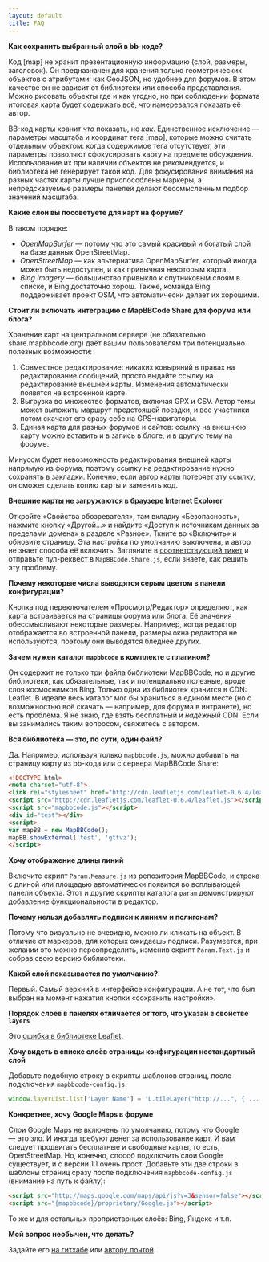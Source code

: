 ```yaml
---
layout: default
title: FAQ
---
```


**Как сохранить выбранный слой в bb-коде?**

Код [map] не хранит презентационную информацию (слой, размеры, заголовок). Он предназначен для хранения только геометрических объектов с атрибутами: как GeoJSON, но удобнее для форумов. В этом качестве он не зависит от библиотеки или способа представления. Можно рисовать объекты где и как угодно, но при соблюдении формата итоговая карта будет содержать всё, что намеревался показать её автор.

BB-код карты хранит *что* показать, не *как*. Единственное исключение — параметры масштаба и координат тега [map], которые можно считать отдельным объектом: когда содержимое тега отсутствует, эти параметры позволяют сфокусировать карту на предмете обсуждения. Использование их при наличии объектов не рекомендуется, и библиотека не генерирует такой код. Для фокусирования внимания на разных частях карты лучше приспособлены маркеры, а непредсказуемые размеры панелей делают бессмысленным подбор значений масштаба.

**Какие слои вы посоветуете для карт на форуме?**

В таком порядке:

* *OpenMapSurfer* — потому что это самый красивый и богатый слой на базе данных OpenStreetMap.
* *OpenStreetMap* — как альтернатива OpenMapSurfer, который иногда может быть недоступен, и как привычная некоторым карта.
* *Bing Imagery* — большинство привыкло к спутниковым слоям в списке, и Bing достаточно хорош. Также, команда Bing поддерживает проект OSM, что автоматически делает их хорошими.

**Стоит ли включать интеграцию с MapBBCode Share для форума или блога?**

Хранение карт на центральном сервере (не обязательно share.mapbbcode.org) даёт вашим пользователям три потенциально полезных возможности:

1. Совместное редактирование: никаких ковыряний в правах на редактирование сообщений, просто выдайте ссылку на редактирование внешней карты. Изменения автоматически появятся на встроенной карте.
2. Выгрузка во множество форматов, включая GPX и CSV. Автор темы может выложить маршрут предстоящей поездки, и все участники потом скачают его сразу себе на GPS-навигаторы.
3. Единая карта для разных форумов и сайтов: ссылку на внешнюю карту можно вставить и в запись в блоге, и в другую тему на форуме.

Минусом будет невозможность редактирования внешней карты напрямую из форума, поэтому ссылку на редактирование нужно сохранять в закладки. Конечно, если автор карты потеряет эту ссылку, он сможет сделать копию карты и заменить код.

**Внешние карты не загружаются в браузере Internet Explorer**

Откройте «Свойства обозревателя», там вкладку «Безопасность», нажмите кнопку «Другой...» и найдите «Доступ к источникам данных за пределами домена» в разделе «Разное». Ткните во «Включить» и обновите страницу. Эта настройка по умолчанию выключена, и автор не знает способа её включить. Загляните в [соответствующий тикет](https://github.com/MapBBCode/mapbbcode/issues/8) и отправьте пул-реквест в `MapBBCode.Share.js`, если знаете, как решить эту проблему.

**Почему некоторые числа выводятся серым цветом в панели конфигурации?**

Кнопка под переключателем «Просмотр/Редактор» определяют, как карта встраивается на страницы форума или блога. Её значения обессмысливают некоторые размеры. Например, когда редактор отображается во встроенной панели, размеры окна редактора не используются, поэтому они выводятся бледнее других.

**Зачем нужен каталог `mapbbcode` в комплекте с плагином?**

Он содержит не только три файла библиотеки MapBBCode, но и другие библиотеки, как обязательные, так и потенциально полезные, вроде слоя космоснимков Bing. Только одна из библиотек хранится в CDN: Leaflet. В идеале весь каталог мог бы храниться в едином месте (но с возможностью всё скачать — например, для форума в интранете), но есть проблема. Я не знаю, где взять бесплатный и *надёжный* CDN. Если вы занимались таким вопросом, свяжитесь с автором.

**Вся библиотека — это, по сути, один файл?**

Да. Например, используя только `mapbbcode.js`, можно добавить на страницу карту из bb-кода или с сервера MapBBCode Share:

```html
<!DOCTYPE html>
<meta charset="utf-8">
<link rel="stylesheet" href="http://cdn.leafletjs.com/leaflet-0.6.4/leaflet.css" />
<script src="http://cdn.leafletjs.com/leaflet-0.6.4/leaflet.js"></script>
<script src="mapbbcode.js"></script>
<div id="test"></div>
<script>
var mapBB = new MapBBCode();
mapBB.showExternal('test', 'gttvz');
</script>
```

**Хочу отображение длины линий**

Включите скрипт `Param.Measure.js` из репозитория MapBBCode, и строка с длиной или площадью автоматически появится во всплывающей панели объекта. Этот и другие скрипты каталога `param` демонстрируют добавление функциональности в редактор.

**Почему нельзя добавлять подписи к линиям и полигонам?**

Потому что визуально не очевидно, можно ли кликать на объект. В отличие от маркеров, для которых ожидаешь подписи. Разумеется, при желании это можно переопределить, изменив скрипт `Param.Text.js` и собрав свою версию библиотеки.

**Какой слой показывается по умолчанию?**

Первый. Самый верхний в интерфейсе конфигурации. А не тот, что был выбран на момент нажатия кнопки «сохранить настройки».

**Порядок слоёв в панелях отличается от того, что указан в свойстве `layers`**

Это [ошибка в библиотеке Leaflet](https://github.com/Leaflet/Leaflet/issues/2086).

**Хочу видеть в списке слоёв страницы конфигурации нестандартный слой**

Добавьте подобную строку в скрипты шаблонов страниц, после подключения `mapbbcode-config.js`:

```javascript
window.layerList.list['Layer Name'] = 'L.tileLayer("http://...", { ... })';
```

**Конкретнее, хочу Google Maps в форуме**

Слои Google Maps не включены по умолчанию, потому что Google — это зло. И иногда требуют денег за использование карт. И вам следует продвигать бесплатные и свободные карты, то есть, OpenStreetMap. Но, конечно, способ подключить слои Google существует, и с версии 1.1 очень прост. Добавьте эти две строки в шаблоны страниц сразу после подключения `mapbbcode-config.js` (внимание на путь к файлу):

```html
<script src="http://maps.google.com/maps/api/js?v=3&sensor=false"></script>
<script src="{mapbbcode}/proprietary/Google.js"></script>
```

То же и для остальных проприетарных слоёв: Bing, Яндекс и т.п.

**Мой вопрос необычен, что делать?**

Задайте его [на гитхабе](https://github.com/mapbbcode/mapbbcode/issues) или [автору почтой](mailto:zverik@textual.ru).
